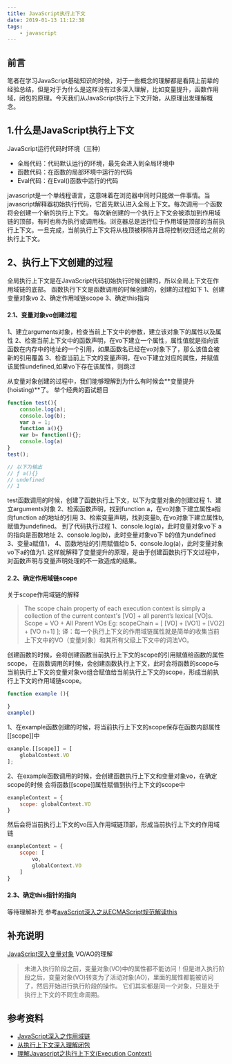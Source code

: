 ```yaml
---
title: JavaScript执行上下文
date: 2019-01-13 11:12:38
tags:
    - javascript
---
```


## 前言
笔者在学习JavaScript基础知识的时候，对于一些概念的理解都是看网上前辈的经验总结，但是对于为什么是这样没有过多深入理解，比如变量提升，函数作用域，闭包的原理。今天我们从JavaScript执行上下文开始，从原理出发理解概念。

## 1.什么是JavaScript执行上下文
JavaScript运行代码时环境（三种）
- 全局代码：代码默认运行的环境，最先会进入到全局环境中
- 函数代码：在函数的局部环境中运行的代码
- Eval代码：在Eval()函数中运行的代码

javascript是一个单线程语言，这意味着在浏览器中同时只能做一件事情。当javascript解释器初始执行代码，它首先默认进入全局上下文。每次调用一个函数将会创建一个新的执行上下文。
每次新创建的一个执行上下文会被添加到作用域链的顶部，有时也称为执行或调用栈。浏览器总是运行位于作用域链顶部的当前执行上下文。一旦完成，当前执行上下文将从栈顶被移除并且将控制权归还给之前的执行上下文。

## 2、执行上下文创建的过程
全局执行上下文是在JavaScript代码初始执行时候创建的，所以全局上下文在作用域链的底部。
函数执行下文是函数调用的时候创建的，创建的过程如下
1、创建变量对象vo
2、确定作用域链scope
3、确定this指向

#### 2.1、变量对象vo创建过程
1、建立arguments对象，检查当前上下文中的参数，建立该对象下的属性以及属性
2、检查当前上下文中的函数声明，在vo下建立一个属性，属性值就是指向该函数在内存中的地址的一个引用，如果函数名已经在vo对象下了，那么该值会被新的引用覆盖
3、检查当前上下文的变量声明，在vo下建立对应的属性，并赋值该属性undefined,如果vo下存在该属性，则跳过

从变量对象创建的过程中，我们能够理解到为什么有时候会**变量提升(hoisting)**了。
举个经典的面试题目
```js
function test(){
    console.log(a);
    console.log(b);
    var a = 1;
    function a(){}
    var b= function(){};
    console.log(a)
}
test();
```
```js
// 以下为输出
// ƒ a(){}
// undefined
// 1
```
test函数调用的时候，创建了函数执行上下文，以下为变量对象的创建过程
1、建立arguments对象
2、检索函数声明，找到function a，在vo对象下建立属性a指向function a的地址的引用
3、检索变量声明，找到变量b, 在vo对象下建立属性b,赋值为undefined。
到了代码执行过程
1、console.log(a)，此时变量对象vo下 a的指向是函数地址
2、console.log(b)，此时变量对象vo下 b的值为undefined
3、变量a赋值1，
4、函数地址的引用赋值给b
5、console.log(a)，此时变量对象vo下a的值为1.
这样就解释了变量提升的原理，是由于创建函数执行下文过程中，对函数声明与变量声明处理的不一致造成的结果。

#### 2.2、确定作用域链scope
关于scope作用域链的解释
>The scope chain property of each execution context is simply a collection of the current context's [VO] + all parent’s lexical [VO]s.
Scope = VO + All Parent VOs
Eg: scopeChain = [ [VO] + [VO1] + [VO2] + [VO n+1] ];
译：每一个执行上下文的作用域链属性就是简单的收集当前上下文中的VO（变量对象）和其所有父级上下文中的词法VO。

创建函数的时候，会将创建函数当前执行上下文的scope的引用赋值给函数的属性scope，
在函数调用的时候，会创建函数执行上下文，此时会将函数的scope与当前执行上下文的变量对象vo组合赋值给当前执行上下文的scope，形成当前执行上下文的作用域链scope。
```js
function example (){

}
example()
```
1、在example函数创建的时候，将当前执行上下文的scope保存在函数内部属性[[scope]]中
```js
example.[[scope]] = [
    globalContext.VO
];
```
2、在example函数调用的时候，会创建函数执行上下文和变量对象vo，在确定scope的时候
会将函数[[scope]]属性赋值到执行上下文的scope中
```js
exampleContext = {
    scope: globalContext.VO
}
```
然后会将当前执行上下文的vo压入作用域链顶部，形成当前执行上下文的作用域链
```js
exampleContext = {
    scope: [
        vo,
        globalContext.VO
    ]
}
```
#### 2.3、确定this指针的指向
等待理解补充
参考[avaScript深入之从ECMAScript规范解读this](https://github.com/mqyqingfeng/Blog/issues/7)

## 补充说明
[JavaScript深入变量对象](https://github.com/mqyqingfeng/Blog/issues/5) VO/AO的理解
>未进入执行阶段之前，变量对象(VO)中的属性都不能访问！但是进入执行阶段之后，变量对象(VO)转变为了活动对象(AO)，里面的属性都能被访问了，然后开始进行执行阶段的操作。
它们其实都是同一个对象，只是处于执行上下文的不同生命周期。


## 参考资料
- [JavaScript深入之作用域链](https://github.com/mqyqingfeng/Blog/issues/6)
- [从执行上下文深入理解闭包](https://juejin.im/post/5c257b61e51d451b1c6de48c)
- [理解Javascript之执行上下文(Execution Context)](https://www.cnblogs.com/MinLee/p/5862271.html)